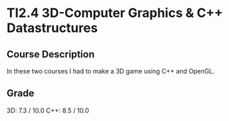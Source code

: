 # TI2.4 3D-Computer Graphics & C++ Datastructures

## Course Description
In these two courses I had to make a 3D game using C++ and OpenGL.

## Grade
3D: 7.3 / 10.0
C++: 8.5 / 10.0
